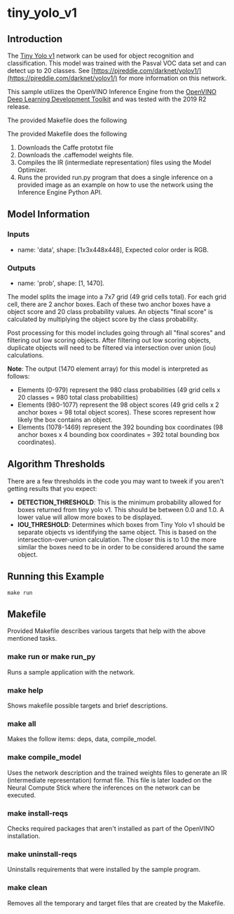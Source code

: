 # tiny_yolo_v1
## Introduction
The [Tiny Yolo v1](https://pjreddie.com/darknet/yolov1/) network can be used for object recognition and classification. This model was trained with the Pasval VOC data set and can detect up to 20 classes. See [https://pjreddie.com/darknet/yolov1/](https://pjreddie.com/darknet/yolov1/) for more information on this network. 

This sample utilizes the OpenVINO Inference Engine from the [OpenVINO Deep Learning Development Toolkit](https://software.intel.com/en-us/openvino-toolkit) and was tested with the 2019 R2 release.

The provided Makefile does the following

The provided Makefile does the following
1. Downloads the Caffe prototxt file 
3. Downloads the .caffemodel weights file.
3. Compiles the IR (intermediate representation) files using the Model Optimizer.
4. Runs the provided run.py program that does a single inference on a provided image as an example on how to use the network using the Inference Engine Python API.


## Model Information
### Inputs
 - name: 'data', shape: [1x3x448x448], Expected color order is RGB.
### Outputs 
 - name: 'prob', shape: [1, 1470].

The model splits the image into a 7x7 grid (49 grid cells total). For each grid cell, there are 2 anchor boxes. Each of these two anchor boxes have a object score and 20 class probability values. An objects "final score" is calculated by multiplying the object score by the class probability. 

Post processing for this model includes going through all "final scores" and filtering out low scoring objects. After filtering out low scoring objects, duplicate objects will need to be filtered via intersection over union (iou) calculations. 
 
  
**Note**: The output (1470 element array) for this model is interpreted as follows:
 - Elements (0-979) represent the 980 class probabilities (49 grid cells x 20 classes = 980 total class probabilities)
 - Elements (980-1077) represent the 98 object scores (49 grid cells x 2 anchor boxes = 98 total object scores). These scores represent how likely the box contains an object.
 - Elements (1078-1469) represent the 392 bounding box coordinates (98 anchor boxes x 4 bounding box coordinates = 392 total bounding box coordinates). 


## Algorithm Thresholds
There are a few thresholds in the code you may want to tweek if you aren't getting results that you expect:
- <strong>DETECTION_THRESHOLD</strong>: This is the minimum probability allowed for boxes returned from tiny yolo v1.  This should be between 0.0 and 1.0.  A lower value will allow more boxes to be displayed.
- <strong>IOU_THRESHOLD</strong>: Determines which boxes from Tiny Yolo v1 should be separate objects vs identifying the same object.  This is based on the intersection-over-union calculation.  The closer this is to 1.0 the more similar the boxes need to be in order to be considered around the same object.

## Running this Example
~~~
make run
~~~

## Makefile
Provided Makefile describes various targets that help with the above mentioned tasks.

### make run or make run_py
Runs a sample application with the network.

### make help
Shows makefile possible targets and brief descriptions. 

### make all
Makes the follow items: deps, data, compile_model.

### make compile_model
Uses the network description and the trained weights files to generate an IR (intermediate representation) format file.  This file is later loaded on the Neural Compute Stick where the inferences on the network can be executed.  

### make install-reqs
Checks required packages that aren't installed as part of the OpenVINO installation.
 
### make uninstall-reqs
Uninstalls requirements that were installed by the sample program.

### make clean
Removes all the temporary and target files that are created by the Makefile.



